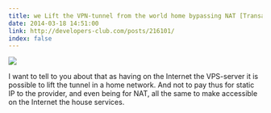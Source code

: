 ```yaml
---
title: we Lift the VPN-tunnel from the world home bypassing NAT [Transaltion]
date: 2014-03-18 14:51:00
link: http://developers-club.com/posts/216101/
index: false
---
```


![](https://habrastorage.org/getpro/habr/post_images/427/d2e/abc/427d2eabc3adcf37fdd642660f5aa09a.png)

I want to tell to you about that as having on the Internet the VPS-server it is possible to lift the tunnel in a home network. And not to pay thus for static IP to the provider, and even being for NAT, all the same to make accessible on the Internet the house services. 
<!-- more -->
